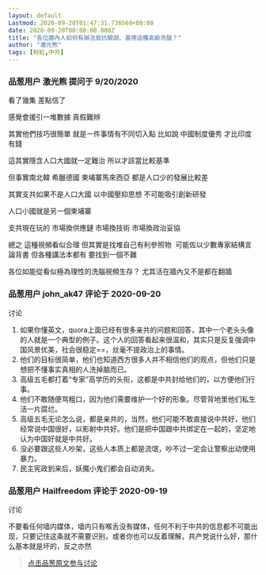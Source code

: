 ```yaml
---
layout: default
Lastmod: 2020-09-20T01:47:31.736569+00:00
date: 2020-09-20T00:00:00.000Z
title: "各位牆內人如何有辦法抵抗驍說、基德這種高級洗腦？"
author: "激光熊"
tags: [粉紅,中共]
---
```



### 品葱用户 **激光熊** 提问于 9/20/2020
    
看了幾集 差點信了  
  
感覺會援引一堆數據 真假難辨  
  
其實他們技巧很簡單 就是ㄧ件事情有不同切入點 比如說 中國制度優秀 才比印度有錢  
  
這其實隱含人口大國就一定難治 所以才該當比較基準  
  
但事實南北韓 希臘德國 柬埔寨馬來西亞 都是人口少的發展比較差  
  
其實支共如果不是人口大國 以中國壓抑思想 不可能吸引創新研發  
  
人口小國就是另一個柬埔寨  
  
支共現在玩的 市場換供應鏈 市場換技術 市場換政治妥協   
  
總之 這種視頻看似合理 但其實是找堆自己有利參照物  可能佐以少數專家結構言論背書 但各種講法本都有 要找到一個不難  
  
各位如能從看似極為理性的洗腦視頻生存？ 尤其活在牆內又不是都在翻牆
    
                

### 品葱用户 **john_ak47** 评论于 2020-09-20
讨论

        
1.  如果你懂英文，quora上面已经有很多亲共的问题和回答，其中一个老头头像的人就是一个典型的例子。这个人的回答看起来很温和，其实只是反复强调中国风景优美，社会很稳定==，丝毫不提政治上的事情。
2.  他们的目标很简单，他们也知道西方很多人并不相信他们的观点，但他们只是想把不懂事实真相的人洗掉脑而已。
3.  高级五毛都打着“专家”高学历的头衔，这都是中共封给他们的，以方便他们行事。
4.  他们不敢随便骂粗口，因为他们需要维护一个好的形象。尽管背地里他们私生活一片腐烂。
5.  高级五毛无论怎么说，都是亲共的，当然，他们可能不敢直接说中共好，他们经常说中国很好，以影射中共好。他们是把中国跟中共绑定在一起的，坚定地认为中国好就是中共好。
6.  没必要跟这些人吵架，这些人本质上都是流氓，吵不过一定会让警察出动使用暴力。
7.  民主宪政到来后，妖魔小鬼们都会自动消失。
        
                

### 品葱用户 **Hailfreedom** 评论于 2020-09-19
讨论

        
不要看任何墙内媒体，墙内只有喉舌没有媒体，任何不利于中共的信息都不可能出现，只要记住这条就不需要识别，或者你也可以反着理解，共产党说什么好，那什么基本就是坏的，反之亦然
        
                





> [点击品葱原文参与讨论](https://pincong.rocks/question/31187)

